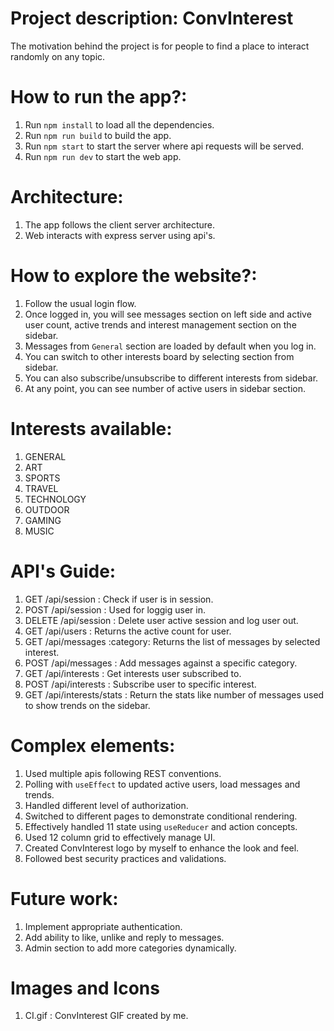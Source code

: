 # Project description: ConvInterest
The motivation behind the project is for people to find a place to interact randomly on any topic.

# How to run the app?:
1) Run `npm install` to load all the dependencies.
2) Run `npm run build` to build the app.
3) Run `npm start` to start the server where api requests will be served.
4) Run `npm run dev` to start the web app.

# Architecture:
1) The app follows the client server architecture.
2) Web interacts with express server using api's.

# How to explore the website?:
1) Follow the usual login flow.
2) Once logged in, you will see messages section on left side and active user count, active trends and interest management section on the sidebar.
3) Messages from `General` section are loaded by default when you log in.
4) You can switch to other interests board by selecting section from sidebar.
5) You can also subscribe/unsubscribe to different interests from sidebar.
6) At any point, you can see number of active users in sidebar section.

# Interests available:
1) GENERAL
2) ART
3) SPORTS
4) TRAVEL
5) TECHNOLOGY
6) OUTDOOR
7) GAMING
8) MUSIC

# API's Guide:
1) GET /api/session : Check if user is in session.
2) POST /api/session : Used for loggig user in.
3) DELETE /api/session : Delete user active session and log user out.
4) GET /api/users : Returns the active count for user.
5) GET /api/messages :category: Returns the list of messages by selected interest.
6) POST /api/messages : Add messages against a specific category.
7) GET /api/interests : Get interests user subscribed to.
8) POST /api/interests : Subscribe user to specific interest.
9) GET /api/interests/stats : Return the stats like number of messages used to show trends on the sidebar.

# Complex elements:
1) Used multiple apis following REST conventions.
2) Polling with `useEffect` to updated active users, load messages and trends.
3) Handled different level of authorization.
4) Switched to different pages to demonstrate conditional rendering.
5) Effectively handled 11 state using `useReducer` and action concepts.
6) Used 12 column grid to effectively manage UI.
7) Created ConvInterest logo by myself to enhance the look and feel.
8) Followed best security practices and validations.

# Future work:
1) Implement appropriate authentication.
2) Add ability to like, unlike and reply to messages.
3) Admin section to add more categories dynamically.

# Images and Icons
1) CI.gif : ConvInterest GIF created by me.